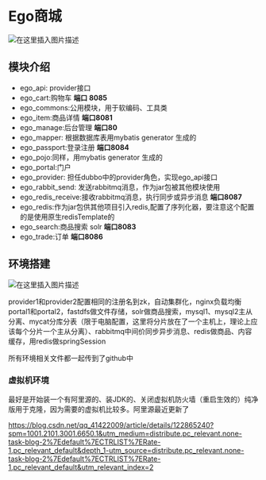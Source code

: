 # Ego商城



![在这里插入图片描述](https://img-blog.csdnimg.cn/8b83c2f94acc4f0185b9e9fed1e04aed.png?x-oss-process=image/watermark,type_d3F5LXplbmhlaQ,shadow_50,text_Q1NETiBAX-WHjOaZqOS4pOeCueWNil8=,size_14,color_FFFFFF,t_70,g_se,x_16)



## 模块介绍

- ego_api: provider接口
- ego_cart:购物车  **端口 8085**
- ego_commons:公用模块，用于软编码、工具类
- ego_item:商品详情  **端口8081**
- ego_manage:后台管理   **端口80**
- ego_mapper: 根据数据库表用mybatis generator 生成的
- ego_passport:登录注册    **端口8084**
- ego_pojo:同样，用mybatis generator 生成的
- ego_portal:门户 
- ego_provider: 担任dubbo中的provider角色，实现ego_api接口
- ego_rabbit_send: 发送rabbitmq消息，作为jar包被其他模块使用
- ego_redis_receive:接收rabbitmq消息，执行同步或异步消息  **端口8087**
- ego_redis:作为jar包供其他项目引入redis,配置了序列化器，要注意这个配置的是使用原生redisTemplate的
- ego_search:商品搜索 solr   **端口8083**
- ego_trade:订单   **端口8086**



## 环境搭建



![在这里插入图片描述](https://img-blog.csdnimg.cn/409d74df7a384491ba82737081631eab.png)

provider1和provider2配置相同的注册名到zk，自动集群化，nginx负载均衡portal1和portal2，fastdfs做文件存储，solr做商品搜索，mysql1、mysql2主从分离、mycat分库分表（限于电脑配置，这里将分片放在了一个主机上，理论上应该每个分片一个主从分离）、rabbitmq中间价同步异步消息、redis做商品、内容缓存，用redis做springSession



所有环境相关文件都一起传到了github中



### 虚拟机环境

最好是开始装一个有阿里源的、装JDK的、关闭虚拟机防火墙（重启生效的）纯净版用于克隆，因为需要的虚拟机比较多。阿里源最近更新了

https://blog.csdn.net/qq_41422009/article/details/122865240?spm=1001.2101.3001.6650.1&utm_medium=distribute.pc_relevant.none-task-blog-2%7Edefault%7ECTRLIST%7ERate-1.pc_relevant_default&depth_1-utm_source=distribute.pc_relevant.none-task-blog-2%7Edefault%7ECTRLIST%7ERate-1.pc_relevant_default&utm_relevant_index=2



